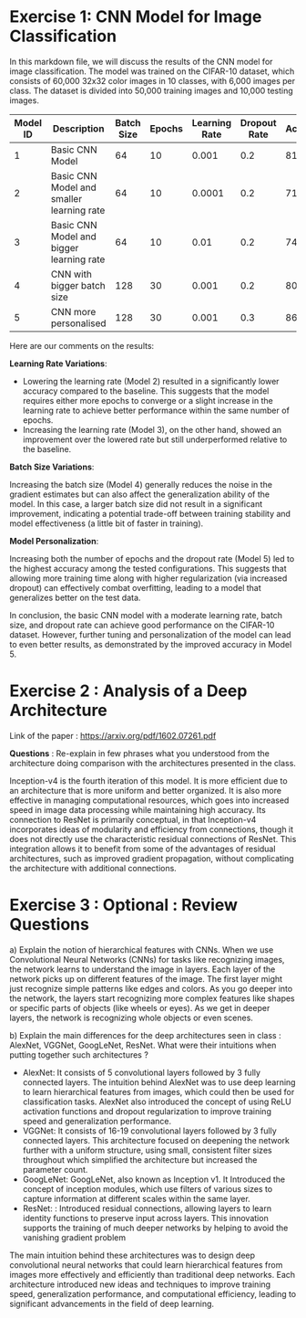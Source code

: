# Exercise 1: CNN Model for Image Classification

In this markdown file, we will discuss the results of the CNN model for image classification. The model was trained on the CIFAR-10 dataset, 
which consists of 60,000 32x32 color images in 10 classes, with 6,000 images per class. The dataset is divided into 50,000 training images and 10,000 testing images.

| Model ID | Description                               | Batch Size | Epochs | Learning Rate | Dropout Rate | Accuracy | Other Parameters | 
|----------|-------------------------------------------|------------|--------|---------------|--------------|----------|------------------|
| 1        | Basic CNN Model                           | 64         | 10     | 0.001         | 0.2          | 81,65%   | -                |
| 2        | Basic CNN Model and smaller learning rate | 64         | 10     | 0.0001        | 0.2          | 71,62%   | -                |
| 3        | Basic CNN Model and bigger learning rate  | 64         | 10     | 0.01        | 0.2          | 74,99%   | -                |
| 4        | CNN with bigger batch size                | 128        | 30     | 0.001        | 0.2          | 80.14%   | -                |
| 5        | CNN more personalised                     | 128         | 30     | 0.001         | 0.3          | 86.19%      | -                |

Here are our comments on the results:

**Learning Rate Variations**:

- Lowering the learning rate (Model 2) resulted in a significantly lower accuracy compared to the baseline. This suggests that the model requires either more epochs to converge or a slight increase in the learning rate to achieve better performance within the same number of epochs.
- Increasing the learning rate (Model 3), on the other hand, showed an improvement over the lowered rate but still underperformed relative to the baseline.

**Batch Size Variations**:

Increasing the batch size (Model 4) generally reduces the noise in the gradient estimates but can also affect the generalization ability of the model. In this case, a larger batch size did not result in a significant improvement, indicating a potential trade-off between training stability and model effectiveness (a little bit of faster in training).

**Model Personalization**:

Increasing both the number of epochs and the dropout rate (Model 5) led to the highest accuracy among the tested configurations. This suggests that allowing more training time along with higher regularization (via increased dropout) can effectively combat overfitting, leading to a model that generalizes better on the test data.

In conclusion, the basic CNN model with a moderate learning rate, batch size, and dropout rate can achieve good performance on the CIFAR-10 dataset. However, further tuning and personalization of the model can lead to even better results, as demonstrated by the improved accuracy in Model 5.

# Exercise 2 : Analysis of a Deep Architecture

Link of the paper : https://arxiv.org/pdf/1602.07261.pdf

**Questions** : Re-explain in few phrases what you understood from the architecture doing comparison
with the architectures presented in the class.

Inception-v4 is the fourth iteration of this model. It is more efficient due to an architecture that is more uniform and better organized. It is also more effective in managing computational resources, which goes into increased speed in image data processing while maintaining high accuracy. Its connection to ResNet is primarily conceptual, in that Inception-v4 incorporates ideas of modularity and efficiency from connections, though it does not directly use the characteristic residual connections of ResNet. This integration allows it to benefit from some of the advantages of residual architectures, such as improved gradient propagation, without complicating the architecture with additional connections.


# Exercise 3 : Optional : Review Questions

a) Explain the notion of hierarchical features with CNNs.
When we use Convolutional Neural Networks (CNNs) for tasks like recognizing images, the network learns to understand the image in layers. Each layer of the network picks up on different features of the image. The first layer might just recognize simple patterns like edges and colors. As you go deeper into the network, the layers start recognizing more complex features like shapes or specific parts of objects (like wheels or eyes). As we get in deeper layers, the network is recognizing whole objects or even scenes. 

b) Explain the main differences for the deep  architectures seen in class : AlexNet, VGGNet,
GoogLeNet, ResNet. What were their intuitions when putting together such architectures ?

- AlexNet: It consists of 5 convolutional layers followed by 3 fully connected layers. The intuition behind AlexNet was to use deep learning to learn hierarchical features from images, which could then be used for classification tasks. AlexNet also introduced the concept of using ReLU activation functions and dropout regularization to improve training speed and generalization performance.
- VGGNet: It consists of 16-19 convolutional layers followed by 3 fully connected layers. This architecture focused on deepening the network further with a uniform structure, using small, consistent filter sizes throughout which simplified the architecture but increased the parameter count.
- GoogLeNet: GoogLeNet, also known as Inception v1. It Introduced the concept of inception modules, which use filters of various sizes to capture information at different scales within the same layer. 
- ResNet: : Introduced residual connections, allowing layers to learn identity functions to preserve input across layers. This innovation supports the training of much deeper networks by helping to avoid the vanishing gradient problem

The main intuition behind these architectures was to design deep convolutional neural networks that could learn hierarchical features from images more effectively and efficiently than traditional deep networks. Each architecture introduced new ideas and techniques to improve training speed, generalization performance, and computational efficiency, leading to significant advancements in the field of deep learning.



